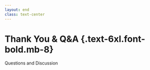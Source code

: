 ```yaml
---
layout: end
class: text-center
---
```


# Thank You & Q&A {.text-6xl.font-bold.mb-8}

<div class="text-2xl text-gray-400">
  Questions and Discussion
</div>

<!--
Thank you for your time. I'd be happy to answer any questions you have.
-->